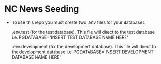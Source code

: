# NC News Seeding

- To use this repo you must create two .env files for your databases:

    .env.test (for the test database).
        This file will direct to the test database i.e.
        PGDATABASE='INSERT TEST DATABASE NAME HERE'
        
    .env.development (for the development database).
        This file will direct to the development database i.e.
         PGDATABASE='INSERT DEVELOPMENT DATABASE NAME HERE'


